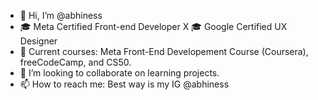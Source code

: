 - 👋 Hi, I’m @abhiness
- 🎓 Meta Certified Front-end Developer X 🎓 Google Certified UX Designer
- 🧠 Current courses: Meta Front-End Developement Course (Coursera), freeCodeCamp, and CS50.
- 💞️ I’m looking to collaborate on learning projects. 
- 📫 How to reach me: Best way is my IG @abhiness

<!---
abhiness/abhiness is a ✨ special ✨ repository because its `README.md` (this file) appears on your GitHub profile.
You can click the Preview link to take a look at your changes.
--->

